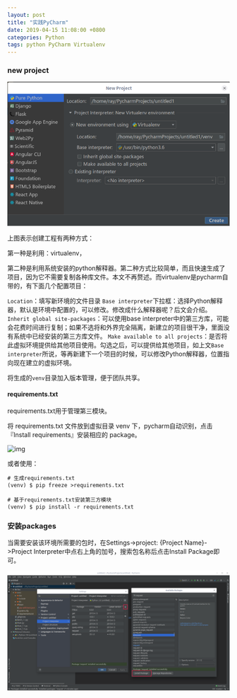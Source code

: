```yaml
---
layout: post
title: "实践PyCharm"
date: 2019-04-15 11:08:00 +0800
categories: Python
tags: python PyCharm Virtualenv
---
```


### new project

![PyCharm New Project](/images/PyCharm-new-project.png)

上图表示创建工程有两种方式：

第一种是利用：virtualenv，

第二种是利用系统安装的python解释器。第二种方式比较简单，而且快速生成了项目，因为它不需要复制各种库文件。本文不再赘述。而virtualenv是pycharm自带的，有下面几个配置项目：

`Location`：填写新环境的文件目录
`Base interpreter`下拉框：选择Python解释器，默认是环境中配置的，可以修改。修改成什么解释器呢？后文会介绍。
`Inherit global site-packages`：可以使用base interpreter中的第三方库，可能会花费时间进行复制；如果不选将和外界完全隔离，新建立的项目很干净，里面没有系统中已经安装的第三方库文件。
`Make available to all projects`：是否将此虚拟环境提供给其他项目使用。勾选之后，可以提供给其他项目，如上文`Base interpreter`所说，等再新建下一个项目的时候，可以修改Python解释器，位置指向现在建立的虚拟环境。

将生成的`venv`目录加入版本管理，便于团队共享。

#### requirements.txt

requirements.txt用于管理第三模块。

将 requirements.txt 文件放到虚拟目录 venv 下，pycharm自动识别，点击『Install requirements』安装相应的 package。

![img](https://images2017.cnblogs.com/blog/817558/201708/817558-20170803102720350-1414944435.png)

或者使用：

```shell
# 生成requirements.txt
(venv) $ pip freeze >requirements.txt

# 基于requirements.txt安装第三方模块
(venv) $ pip install -r requirements.txt    
```

### 安装packages

当需要安装该环境所需要的包时，在Settings->project: {Project Name}->Project Interpreter中点右上角的加号，搜索包名称后点击Install Package即可。

![PyCharm install packages](/images/PyCharm-install-packages.png)

